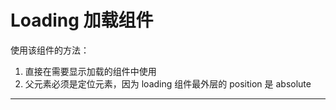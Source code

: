# Loading 加载组件

使用该组件的方法：

1. 直接在需要显示加载的组件中使用
2. 父元素必须是定位元素，因为 loading 组件最外层的 position 是 absolute

---
